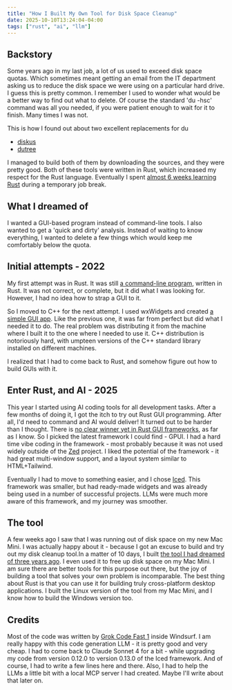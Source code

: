 ```yaml
---
title: "How I Built My Own Tool for Disk Space Cleanup"
date: 2025-10-10T13:24:04-04:00
tags: ["rust", "ai", "llm"]
---
```


## Backstory

Some years ago in my last job, a lot of us used to exceed disk space quotas. Which sometimes meant getting an email from the IT department asking us to reduce the disk space we were using on a particular hard drive. I guess this is pretty common. I remember I used to wonder what would be a better way to find out what to delete. Of course the standard 'du -hsc' command was all you needed, if you were patient enough to wait for it to finish. Many times I was not.

This is how I found out about two excellent replacements for du

* [diskus](https://github.com/sharkdp/diskus)
* [dutree](https://github.com/nachoparker/dutree)

I managed to build both of them by downloading the sources, and they were pretty good. Both of these tools were written in Rust, which increased my respect for the Rust language. Eventually I spent [almost 6 weeks learning Rust](/blog/almost-6-weeks-of-rust/) during a temporary job break.

## What I dreamed of

I wanted a GUI-based program instead of command-line tools. I also wanted to get a 'quick and dirty' analysis. Instead of waiting to know everything, I wanted to delete a few things which would keep me comfortably below the quota.

## Initial attempts - 2022

My first attempt was in Rust. It was still [a command-line program](https://github.com/debamitro/biggest-files), written in Rust. It was not correct, or complete, but it did what I was looking for. However, I had no idea how to strap a GUI to it.

So I moved to C++ for the next attempt. I used wxWidgets and created [a simple GUI app](https://github.com/debamitro/du-gui). Like the previous one, it was far from perfect but did what I needed it to do. The real problem was distributing it from the machine where I built it to the one where I needed to use it. C++ distribution is notoriously hard, with umpteen versions of the C++ standard library installed on different machines.

I realized that I had to come back to Rust, and somehow figure out how to build GUIs with it.

## Enter Rust, and AI - 2025

This year I started using AI coding tools for all development tasks. After a few months of doing it, I got the itch to try out Rust GUI programming. After all, I'd need to command and AI would deliver! It turned out to be harder than I thought. There is [no clear winner yet in Rust GUI frameworks](https://areweguiyet.com), as far as I know. So I picked the latest framework I could find - GPUI. I had a hard time vibe coding in the framework - most probably because it was not used widely outside of the [Zed](https://zed.dev) project. I liked the potential of the framework - it had great multi-window support, and a layout system similar to HTML+Tailwind.

Eventually I had to move to something easier, and I chose [Iced](https://iced.rs). This framework was smaller, but had ready-made widgets and was already being used in a number of successful projects. LLMs were much more aware of this framework, and my journey was smoother.

## The tool

A few weeks ago I saw that I was running out of disk space on my new Mac Mini. I was actually happy about it - because I got an excuse to build and try out my disk cleanup tool.In a matter of 10 days, I built [the tool I had dreamed of three years ago](https://github.com/debamitro/du-gui-rs). I even used it to free up disk space on my Mac Mini. I am sure there are better tools for this purpose out there, but the joy of building a tool that solves your own problem is incomparable. The best thing about Rust is that you can use it for building truly cross-platform desktop applications. I built the Linux version of the tool from my Mac Mini, and I know how to build the Windows version too.

## Credits

Most of the code was written by [Grok Code Fast 1](https://x.ai/news/grok-code-fast-1) inside Windsurf. I am really happy with this code generation LLM - it is pretty good and very cheap. I had to come back to Claude Sonnet 4 for a bit - while upgrading my code from version 0.12.0 to version 0.13.0 of the Iced framework. And of course, I had to write a few lines here and there. Also, I had to help the LLMs a little bit with a local MCP server I had created. Maybe I'll write about that later on.